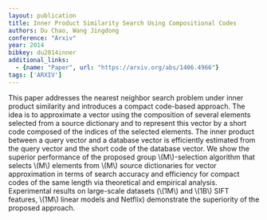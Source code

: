 ```yaml
---
layout: publication
title: Inner Product Similarity Search Using Compositional Codes
authors: Du Chao, Wang Jingdong
conference: "Arxiv"
year: 2014
bibkey: du2014inner
additional_links:
  - {name: "Paper", url: "https://arxiv.org/abs/1406.4966"}
tags: ['ARXIV']
---
```

This paper addresses the nearest neighbor search problem under inner product
similarity and introduces a compact code-based approach. The idea is to
approximate a vector using the composition of several elements selected from a
source dictionary and to represent this vector by a short code composed of the
indices of the selected elements. The inner product between a query vector and
a database vector is efficiently estimated from the query vector and the short
code of the database vector. We show the superior performance of the proposed
group \\(M\\)-selection algorithm that selects \\(M\\) elements from \\(M\\) source
dictionaries for vector approximation in terms of search accuracy and
efficiency for compact codes of the same length via theoretical and empirical
analysis. Experimental results on large-scale datasets (\\(1M\\) and \\(1B\\) SIFT
features, \\(1M\\) linear models and Netflix) demonstrate the superiority of the
proposed approach.
